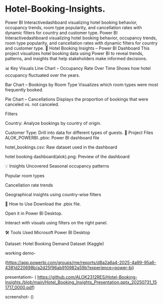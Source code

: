 # Hotel-Booking-Insights.
 Power BI Interactivedashboard visualizing hotel booking behavior, occupancy trends, room type popularity, and cancellation rates with dynamic filters for country and customer type.
Power BI Interactivedashboard visualizing hotel booking behavior, occupancy trends, room type popularity, and cancellation rates with dynamic filters for country and customer type.
🏨 Hotel Booking Insights – Power BI Dashboard
This project visualizes hotel booking data using Power BI to reveal trends, patterns, and insights that help stakeholders make informed decisions.

📊 Key Visuals
Line Chart – Occupancy Rate Over Time
Shows how hotel occupancy fluctuated over the years.

Bar Chart – Bookings by Room Type
Visualizes which room types were most frequently booked.

Pie Chart – Cancellations
Displays the proportion of bookings that were canceled vs. not canceled.

Filters

Country: Analyze bookings by country of origin.

Customer Type: Drill into data for different types of guests.
📁 Project Files
ALOK_POWERBI..pbix: Power BI dashboard file

hotel_bookings.csv: Raw dataset used in the dashboard

hotel booking dashboard(alok).png: Preview of the dashboard

💡 Insights Uncovered
Seasonal occupancy patterns

Popular room types

Cancellation rate trends

Geographical insights using country-wise filters

🚀 How to Use
Download the .pbix file.

Open it in Power BI Desktop.

Interact with visuals using filters on the right panel.

🛠️ Tools Used
Microsoft Power BI Desktop

Dataset: Hotel Booking Demand Dataset (Kaggle)

working demo-

(https://app.powerbi.com/groups/me/reports/d8a2a6a4-2025-4a99-95a6-4381d220698b/a2d25f96ab910982a59b?experience=power-bi)

presentatiom-
( https://github.com/ALOK2312RES/Hotel-Booking-Insights./blob/main/Hotel_Booking_Insights_Presentation.pptx_20250731_151717_0000.pdf)

screenshot-
()
